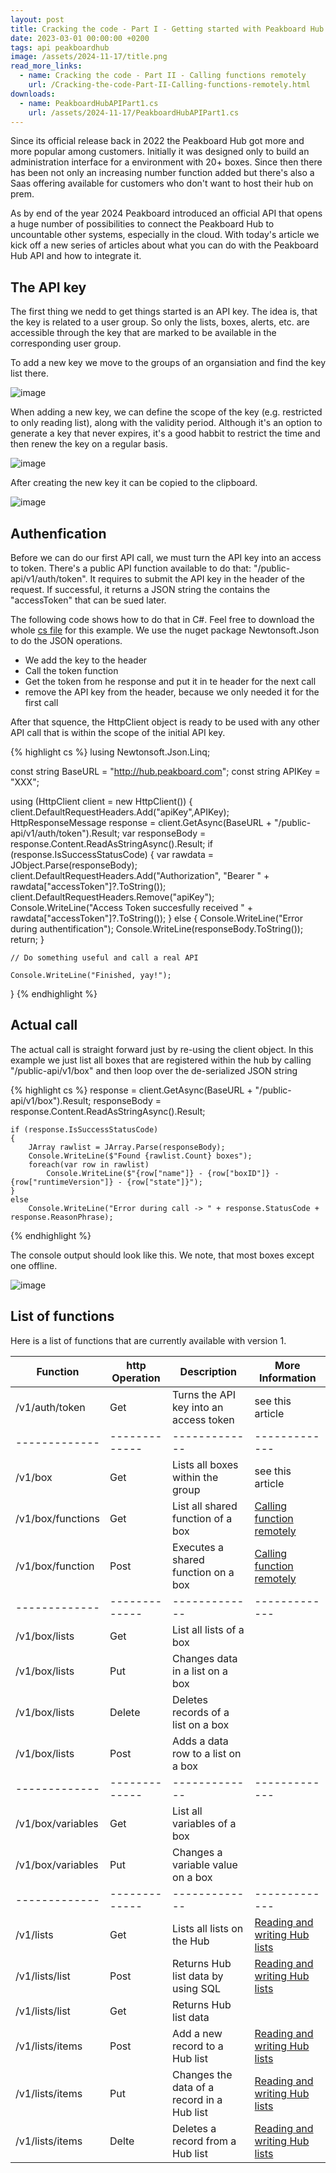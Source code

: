 ```yaml
---
layout: post
title: Cracking the code - Part I - Getting started with Peakboard Hub API 
date: 2023-03-01 00:00:00 +0200
tags: api peakboardhub
image: /assets/2024-11-17/title.png
read_more_links:
  - name: Cracking the code - Part II - Calling functions remotely
    url: /Cracking-the-code-Part-II-Calling-functions-remotely.html
downloads:
  - name: PeakboardHubAPIPart1.cs
    url: /assets/2024-11-17/PeakboardHubAPIPart1.cs
---
```

Since its official release back in 2022 the Peakboard Hub got more and more popular among customers. Initially it was designed only to build an administration interface for a environment with 20+ boxes. Since then there has been not only an increasing number function added but there's also a Saas offering available for customers who don't want to host their hub on prem.

As by end of the year 2024 Peakboard introduced an official API that opens a huge number of possibilities to connect the Peakboard Hub to uncountable other systems, especially in the cloud. With today's article we kick off a new series of articles about what you can do with the Peakboard Hub API and how to integrate it.

## The API key

The first thing we nedd to get things started is an API key.
The idea is, that the key is related to a user group. So only the lists, boxes, alerts, etc. are accessible through the key that are marked to be available in the corresponding user group.

To add a new key we move to the groups of an organsiation and find the key list there.

![image](/assets/2024-11-17/010.png)

When adding a new key, we can define the scope of the key (e.g. restricted to only reading list), along with the validity period. Although it's an option to generate a key that never expires, it's a good habbit to restrict the time and then renew the key on a regular basis.

![image](/assets/2024-11-17/020.png)

After creating the new key it can be copied to the clipboard.

![image](/assets/2024-11-17/030.png)

## Authenfication

Before we can do our first API call, we must turn the API key into an access to token. There's a public API function available to do that: "/public-api/v1/auth/token". It requires to submit the API key in the header of the request. If successful, it returns a JSON string the contains the "accessToken" that can be sued later.

The following code shows how to do that in C#. Feel free to download the whole [cs file](/assets/2024-11-17/PeakboardHubAPIPart1.cs) for this example. We use the nuget package Newtonsoft.Json to do the JSON operations.

- We add the key to the header
- Call the token function
- Get the token from he response and put it in te header for the next call
- remove the API key from the header, because we only needed it for the first call

After that squence, the HttpClient object is ready to be used with any other API call that is within the scope of the initial API key.

{% highlight cs %}
lusing Newtonsoft.Json.Linq;

const string BaseURL = "http://hub.peakboard.com";
const string APIKey = "XXX";

using (HttpClient client = new HttpClient())
{
    client.DefaultRequestHeaders.Add("apiKey",APIKey);
    HttpResponseMessage response = client.GetAsync(BaseURL + "/public-api/v1/auth/token").Result;
    var responseBody = response.Content.ReadAsStringAsync().Result;
    if (response.IsSuccessStatusCode)
    {
        var rawdata = JObject.Parse(responseBody);
        client.DefaultRequestHeaders.Add("Authorization", "Bearer " + rawdata["accessToken"]?.ToString());
        client.DefaultRequestHeaders.Remove("apiKey");
        Console.WriteLine("Access Token succesfully received " + rawdata["accessToken"]?.ToString());
    }
    else                {
        Console.WriteLine("Error during authentification");
        Console.WriteLine(responseBody.ToString());
        return;
    }

    // Do something useful and call a real API

    Console.WriteLine("Finished, yay!");                    
}
{% endhighlight %}

## Actual call

The actual call is straight forward just by re-using the client object. In this example we just list all boxes that are registered within the hub by calling "/public-api/v1/box" and then loop over the de-serialized JSON string

{% highlight cs %}
    response = client.GetAsync(BaseURL + "/public-api/v1/box").Result;
    responseBody = response.Content.ReadAsStringAsync().Result;

    if (response.IsSuccessStatusCode)
    {
        JArray rawlist = JArray.Parse(responseBody);
        Console.WriteLine($"Found {rawlist.Count} boxes");
        foreach(var row in rawlist)
            Console.WriteLine($"{row["name"]} - {row["boxID"]} - {row["runtimeVersion"]} - {row["state"]}");
    }
    else
        Console.WriteLine("Error during call -> " + response.StatusCode + response.ReasonPhrase);
{% endhighlight %}

The console output should look like this. We note, that most boxes except one offline.

![image](/assets/2024-11-17/040.png)

## List of functions

Here is a list of functions that are currently available with version 1.


| Function | http Operation | Description​ | More Information​​ |
| ------------- | ------------- | ------------- | ------------- |
| /v1/auth/token  | Get | Turns the API key into an access token | see this article |
| ------------- | ------------- | ------------- | ------------- |
| /v1/box  | Get | Lists all boxes within the group | see this article |
| /v1/box/functions  | Get | List all shared function of a box | [Calling function remotely](/Cracking-the-code-Part-II-Calling-functions-remotely.html) |
| /v1/box/function | Post | Executes a shared function on a box | [Calling function remotely](/Cracking-the-code-Part-II-Calling-functions-remotely.html) |
| ------------- | ------------- | ------------- | ------------- |
| /v1/box/lists  | Get | List all lists of a box |  |
| /v1/box/lists  | Put | Changes data in a list on a box |  |
| /v1/box/lists  | Delete | Deletes records of a list on a box |  |
| /v1/box/lists  | Post | Adds a data row to a list on a box |  |
| ------------- | ------------- | ------------- | ------------- |
| /v1/box/variables  | Get | List all variables of a box |  |
| /v1/box/variables  | Put | Changes a variable value on a box |  |
| ------------- | ------------- | ------------- | ------------- |
| /v1/lists  | Get | Lists all lists on the Hub | [Reading and writing Hub lists](2025-01-20-Cracking-the-code-Part-III-Reading-and-writing-lists-with-Peakboard-Hub-API) |
| /v1/lists/list | Post | Returns Hub list data by using SQL | [Reading and writing Hub lists](2025-01-20-Cracking-the-code-Part-III-Reading-and-writing-lists-with-Peakboard-Hub-API) |
| /v1/lists/list | Get |  Returns Hub list data |  |
| /v1/lists/items  | Post | Add a new record to a Hub list | [Reading and writing Hub lists](2025-01-20-Cracking-the-code-Part-III-Reading-and-writing-lists-with-Peakboard-Hub-API) |
| /v1/lists/items  | Put | Changes the data of a record in a Hub list | [Reading and writing Hub lists](2025-01-20-Cracking-the-code-Part-III-Reading-and-writing-lists-with-Peakboard-Hub-API) |
| /v1/lists/items  | Delte | Deletes a record from a Hub list | [Reading and writing Hub lists](2025-01-20-Cracking-the-code-Part-III-Reading-and-writing-lists-with-Peakboard-Hub-API) |


